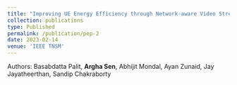 ```yaml
---
title: "Improving UE Energy Efficiency through Network-aware Video Streaming over 5G"
collection: publications
type: Published
permalink: /publication/pep-2
date: 2023-02-14
venue: 'IEEE TNSM'
---
```


Authors: Basabdatta Palit, <b>Argha Sen</b>, Abhijit Mondal, Ayan Zunaid, Jay Jayatheerthan, Sandip Chakraborty<br>